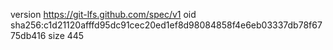 version https://git-lfs.github.com/spec/v1
oid sha256:c1d21120afffd95dc91cec20ed1ef8d98084858f4e6eb03337db78f6775db416
size 445
